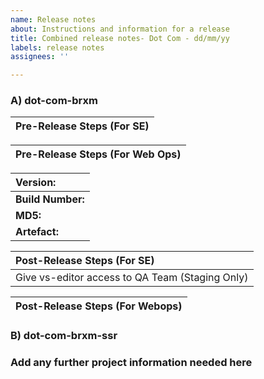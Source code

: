 ```yaml
---
name: Release notes
about: Instructions and information for a release
title: Combined release notes- Dot Com - dd/mm/yy
labels: release notes
assignees: ''

---
```


### A) dot-com-brxm

| Pre-Release Steps (For SE) | 
| :--------------------------------------- |

| Pre-Release Steps (For Web Ops) |
| :--------------------------------------- |

| **Version:** | 
| :--------------------------------------- |
| **Build Number:** | 
| **MD5:** | 
| **Artefact:**  | 

| Post-Release Steps (For SE) | 
| :--------------------------------------- |
| Give vs-editor access to QA Team  (Staging Only) | 

| Post-Release Steps (For Webops) | 
| :--------------------------------------- |


### B) dot-com-brxm-ssr

### Add any further project information needed here

